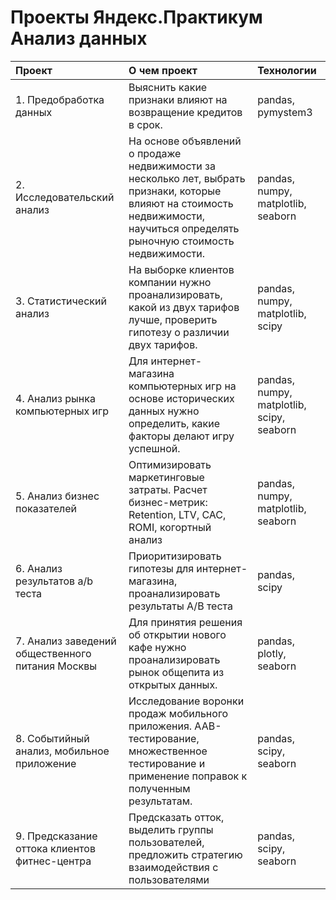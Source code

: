 # Проекты Яндекс.Практикум Анализ данных

| Проект                          | О чем проект                                                  | Технологии|
|:------------------------------|:-------------------------------------------------------------|:--------|
| 1. Предобработка данных| Выяснить какие признаки влияют на возвращение кредитов в срок.| pandas, pymystem3|
| 2. Исследовательский анализ| На основе объявлений о продаже недвижимости за несколько лет, выбрать признаки, которые влияют на стоимость недвижимости, научиться определять рыночную стоимость недвижимости.| pandas, numpy, matplotlib, seaborn|
| 3. Статистический анализ| На выборке клиентов компании нужно проанализировать, какой из двух тарифов лучше, проверить гипотезу о различии двух тарифов.| pandas, numpy, matplotlib, scipy|
| 4. Анализ рынка компьютерных игр| Для интернет-магазина компьютерных игр на основе исторических данных нужно определить, какие факторы делают игру успешной.| pandas, numpy, matplotlib, scipy, seaborn|
| 5. Анализ бизнес показателей| Оптимизировать маркетинговые затраты. Расчет бизнес-метрик: Retention, LTV, CAC, ROMI, когортный анализ  |pandas, numpy, matplotlib, seaborn|
| 6. Анализ результатов a/b теста| Приоритизировать гипотезы для интернет-магазина, проанализировать результаты A/B теста|pandas, scipy|
| 7. Анализ заведений общественного питания Москвы| Для принятия решения об открытии нового кафе нужно проанализировать рынок общепита из открытых данных.| pandas, plotly, seaborn|
| 8. Событийный анализ, мобильное приложение| Исследование воронки продаж мобильного приложения. ААВ-тестирование, множественное тестирование и применение поправок к полученным результатам.| pandas, scipy, seaborn|
| 9. Предсказание оттока клиентов фитнес-центра| Предсказать отток, выделить группы пользователей, предложить стратегию взаимодействия с пользователями|pandas, scipy, seaborn|

